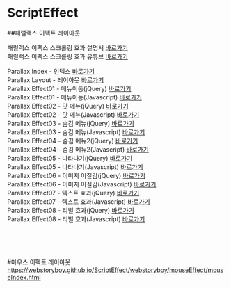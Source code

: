 # ScriptEffect

##패럴랙스 이펙트 레이아웃<br>

패럴랙스 이펙스 스크롤링 효과 설명서 <a href="https://wtss.tistory.com/category/%EC%8A%A4%ED%81%AC%EB%A6%BD%ED%8A%B8%20%ED%9A%A8%EA%B3%BC/04%20PARALLAX%20EFFECT">바로가기</a><br>
패럴랙스 이펙스 스크롤링 효과 유튜브 <a href="https://www.youtube.com/watch?v=v7qAG4wbGuM&list=PL4UVBBIc6giLyo7D6eY2dSCLKDrhChkSD">바로가기</a>

Parallax Index - 인덱스 <a href="https://webstoryboy.github.io/ScriptEffect/webstoryboy/parallaxEffect/parallaxIndex.html">바로가기</a><br>
Parallax Layout - 레이아웃 <a href="https://webstoryboy.github.io/ScriptEffect/webstoryboy/parallaxEffect/parallaxLayout.html">바로가기</a><br>
Parallax Effect01 - 메뉴이동(jQuery) <a href="https://webstoryboy.github.io/ScriptEffect/webstoryboy/parallaxEffect/parallaxEffect01-jquery.html">바로가기</a><br>
Parallax Effect01 - 메뉴이동(Javascript) <a href="https://webstoryboy.github.io/ScriptEffect/webstoryboy/parallaxEffect/parallaxEffect01-javascript.html">바로가기</a><br>
Parallax Effect02 - 닷 메뉴(jQuery) <a href="https://webstoryboy.github.io/ScriptEffect/webstoryboy/parallaxEffect/parallaxEffect02-jquery.html">바로가기</a><br>
Parallax Effect02 - 닷 메뉴(Javascript) <a href="https://webstoryboy.github.io/ScriptEffect/webstoryboy/parallaxEffect/parallaxEffect02-javascript.html">바로가기</a><br>
Parallax Effect03 - 숨김 메뉴(jQuery) <a href="https://webstoryboy.github.io/ScriptEffect/webstoryboy/parallaxEffect/parallaxEffect03-jquery.html">바로가기</a><br>
Parallax Effect03 - 숨김 메뉴(Javascript) <a href="https://webstoryboy.github.io/ScriptEffect/webstoryboy/parallaxEffect/parallaxEffect03-javascript.html">바로가기</a><br>
Parallax Effect04 - 숨김 메뉴2(jQuery) <a href="https://webstoryboy.github.io/ScriptEffect/webstoryboy/parallaxEffect/parallaxEffect04-jquery.html">바로가기</a><br>
Parallax Effect04 - 숨김 메뉴2(Javascript) <a href="https://webstoryboy.github.io/ScriptEffect/webstoryboy/parallaxEffect/parallaxEffect04-javascript.html">바로가기</a><br>
Parallax Effect05 - 나타나기(jQuery) <a href="https://webstoryboy.github.io/ScriptEffect/webstoryboy/parallaxEffect/parallaxEffect05-jquery.html">바로가기</a><br>
Parallax Effect05 - 나타나기(Javascript) <a href="https://webstoryboy.github.io/ScriptEffect/webstoryboy/parallaxEffect/parallaxEffect05-javascript.html">바로가기</a><br>
Parallax Effect06 - 이미지 이질감(jQuery) <a href="https://webstoryboy.github.io/ScriptEffect/webstoryboy/parallaxEffect/parallaxEffect06-jquery.html">바로가기</a><br>
Parallax Effect06 - 이미지 이질감(Javascript) <a href="https://webstoryboy.github.io/ScriptEffect/webstoryboy/parallaxEffect/parallaxEffect06-javascript.html">바로가기</a><br>
Parallax Effect07 - 텍스트 효과(jQuery) <a href="https://webstoryboy.github.io/ScriptEffect/webstoryboy/parallaxEffect/parallaxEffect07-jquery.html">바로가기</a><br>
Parallax Effect07 - 텍스트 효과(Javascript) <a href="https://webstoryboy.github.io/ScriptEffect/webstoryboy/parallaxEffect/parallaxEffect07-javascript.html">바로가기</a><br>
Parallax Effect08 - 리빌 효과(jQuery) <a href="https://webstoryboy.github.io/ScriptEffect/webstoryboy/parallaxEffect/parallaxEffect08-jquery.html">바로가기</a><br>
Parallax Effect08 - 리빌 효과(Javascript) <a href="https://webstoryboy.github.io/ScriptEffect/webstoryboy/parallaxEffect/parallaxEffect08-javascript.html">바로가기</a><br>

<br>
<br>
<br>



#마우스 이펙트 레이아웃<br>
https://webstoryboy.github.io/ScriptEffect/webstoryboy/mouseEffect/mouseIndex.html<br>
